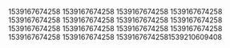 1539167674258
1539167674258
1539167674258
1539167674258
1539167674258
1539167674258
1539167674258
1539167674258
1539167674258
1539167674258
1539167674258
1539167674258
1539167674258
1539167674258
15391676742581539210609408
